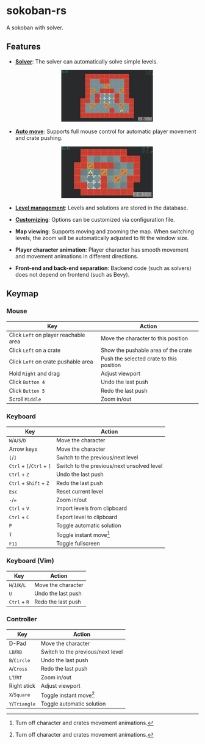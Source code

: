 # sokoban-rs

A sokoban with solver.

## Features

- [**Solver**](docs/solver.md):
  The solver can automatically solve simple levels.

  <p align="center"><img src="./docs/assets/auto_solve.gif" width=50%></p>

- [**Auto move**](docs/auto_move.md):
  Supports full mouse control for automatic player movement and crate pushing.

  <p align="center"><img src="./docs/assets/auto_crate_push.gif" width=50%></p>

- [**Level management**](docs/level_management.md):
  Levels and solutions are stored in the database.

- [**Customizing**](docs/customizing.md):
  Options can be customized via configuration file.

- **Map viewing**:
  Supports moving and zooming the map. When switching levels, the zoom will be automatically adjusted to fit the window size.

- **Player character animation**:
  Player character has smooth movement and movement animations in different directions.

- **Front-end and back-end separation**:
  Backend code (such as solvers) does not depend on frontend (such as Bevy).

## Keymap

### Mouse

| Key                                   | Action                                   |
| ------------------------------------- | ---------------------------------------- |
| Click `Left` on player reachable area | Move the character to this position      |
| Click `Left` on a crate               | Show the pushable area of the crate      |
| Click `Left` on crate pushable area   | Push the selected crate to this position |
| Hold `Right` and drag                 | Adjust viewport                          |
| Click `Button 4`                      | Undo the last push                       |
| Click `Button 5`                      | Redo the last push                       |
| Scroll `Middle`                       | Zoom in/out                              |

### Keyboard

| Key                       | Action                                     |
| ------------------------- | ------------------------------------------ |
| `W`/`A`/`S`/`D`           | Move the character                         |
| Arrow keys                | Move the character                         |
| `[`/`]`                   | Switch to the previous/next level          |
| `Ctrl` + `[`/`Ctrl` + `]` | Switch to the previous/next unsolved level |
| `Ctrl` + `Z`              | Undo the last push                         |
| `Ctrl` + `Shift` + `Z`    | Redo the last push                         |
| `Esc`                     | Reset current level                        |
| `-`/`=`                   | Zoom in/out                                |
| `Ctrl` + `V`              | Import levels from clipboard               |
| `Ctrl` + `C`              | Export level to clipboard                  |
| `P`                       | Toggle automatic solution                  |
| `I`                       | Toggle instant move[^1]                    |
| `F11`                     | Toggle fullscreen                          |

### Keyboard (Vim)

| Key             | Action             |
| --------------- | ------------------ |
| `H`/`J`/`K`/`L` | Move the character |
| `U`             | Undo the last push |
| `Ctrl` + `R`    | Redo the last push |

### Controller

| Key            | Action                            |
| -------------- | --------------------------------- |
| D-Pad          | Move the character                |
| `LB`/`RB`      | Switch to the previous/next level |
| `B`/`Circle`   | Undo the last push                |
| `A`/`Cross`    | Redo the last push                |
| `LT`/`RT`      | Zoom in/out                       |
| Right stick    | Adjust viewport                   |
| `X`/`Square`   | Toggle instant move[^1]           |
| `Y`/`Triangle` | Toggle automatic solution         |

[^1]: Turn off character and crates movement animations.
